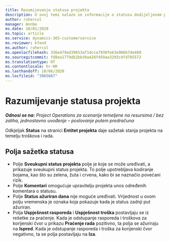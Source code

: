 ```yaml
---
title: Razumijevanje statusa projekta
description: U ovoj temi nalaze se informacije o statusu dodijeljenom projektu u aplikaciji Dynamics 365 Project Operations.
author: ruhercul
manager: Annbe
ms.date: 10/01/2020
ms.topic: article
ms.service: dynamics-365-customerservice
ms.reviewer: kfend
ms.author: ruhercul
ms.openlocfilehash: 336e479ad39653af14cca7930fe63e906b7de489
ms.sourcegitcommit: fd8ea1779db2bb39a428f459ae3293c4fd785572
ms.translationtype: HT
ms.contentlocale: hr-HR
ms.lasthandoff: 10/06/2020
ms.locfileid: "3965667"
---
```

# <a name="understand-project-status"></a>Razumijevanje statusa projekta

_**Odnosi se na:** Project Operations za scenarije temeljene na resursima / bez zaliha, jednostavno uvođenje – poslovanje putem predračuna_


Odkjeljak **Status** na stranici **Entitet projekta** daje sažetak stanja projekta na temelju troškova i rada.


## <a name="status-summary-fields"></a>Polja sažetka statusa

- Polje **Sveukupni status projekta** polje je koje se može uređivati, a prikazuje sveukupni status projekta. To polje upotrebljava kodiranje bojama, kao što su zelena, žuta i crvena, kako bi se naznačio povećani rizik. 
- Polje **Komentari** omogućuje upravitelju projekta unos određenih komentara o statusu. 
- Polje **Status ažuriran dana** nije moguće uređivati. Vrijednost u ovom polju vremenska je oznaka koja pokazuje kada je status zadnji put ažuriran.
- Polja **Uspješnost rasporeda** i **Uspješnost troška** postavljaju se iz rešetke za praćenje. Kada je odstupanje rasporeda i troškova za korijenski čvor u prikazu **Praćenje rada** pozitivno, ta polja se ažuriraju na **Ispred**. Kada je odstupanje rasporeda i troška za korijenski čvor negativno, ta se polja postavljaju na **Iza**.

